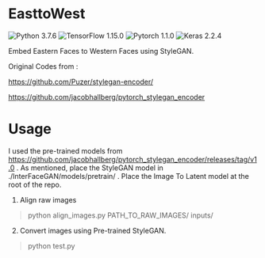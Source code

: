 # EasttoWest
![Python 3.7.6](https://img.shields.io/badge/python-3.7.6-green.svg?style=plastic)
![TensorFlow 1.15.0](https://img.shields.io/badge/tensorflow-1.15.0-green.svg?style=plastic)
![Pytorch 1.1.0](https://img.shields.io/badge/pytorch-1.1.0-green.svg?style=plastic)
![Keras 2.2.4](https://img.shields.io/badge/keras-2.2.4-green.svg?style=plastic)

Embed Eastern Faces to Western Faces using StyleGAN.

Original Codes from : 

https://github.com/Puzer/stylegan-encoder/

https://github.com/jacobhallberg/pytorch_stylegan_encoder

# Usage

I used the pre-trained models from https://github.com/jacobhallberg/pytorch_stylegan_encoder/releases/tag/v1.0 . As mentioned, place the StyleGAN model in ./InterFaceGAN/models/pretrain/ . Place the Image To Latent model at the root of the repo.

1) Align raw images
> python align_images.py PATH_TO_RAW_IMAGES/ inputs/

2) Convert images using Pre-trained StyleGAN.
> python test.py

